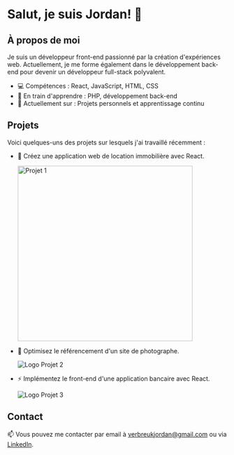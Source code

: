 # Salut, je suis Jordan! 👋

## À propos de moi

Je suis un développeur front-end passionné par la création d'expériences web. Actuellement, je me forme également dans le développement back-end pour devenir un développeur full-stack polyvalent.

- 💻 Compétences : React, JavaScript, HTML, CSS
- 🌱 En train d'apprendre : PHP, développement back-end
- 🔭 Actuellement sur : Projets personnels et apprentissage continu

## Projets

Voici quelques-uns des projets sur lesquels j'ai travaillé récemment :

- 🚀 Créez une application web de location immobilière avec React.
  
  <img src="https://github.com/JordanKlashi/Create-portfolio/assets/129075458/e73df31f-4dd4-44a4-bdf1-1796d87ad7c5" alt="Projet 1" width="400px"/>

- 🌟 Optimisez le référencement d'un site de photographe.
  
  ![Logo Projet 2](https://github.com/JordanKlashi/Create-portfolio/assets/129075458/b6dd3e52-1d8a-4302-8d53-ed412ffd95a1)

- ⚡ Implémentez le front-end d'une application bancaire avec React.
  
  ![Logo Projet 3](https://github.com/JordanKlashi/Create-portfolio/assets/129075458/838772db-e662-405b-8843-3411c41e0820)

## Contact

📫 Vous pouvez me contacter par email à [verbreukjordan@gmail.com](mailto:verbreukjordan@gmail.com) ou via [LinkedIn](https://www.linkedin.com/in/jordan-verbreuk-2b19852a4/).
